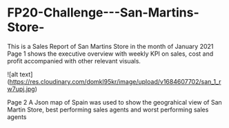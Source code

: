 # FP20-Challenge---San-Martins-Store-

This is a Sales Report of San Martins Store in the month of January 2021
Page 1 shows the executive overview with weekly KPI on sales, cost and profit accompanied with other relevant visuals.

![alt text] (https://res.cloudinary.com/domkl95kr/image/upload/v1684607702/san_1_rw7upj.jpg)

Page 2 A Json map of Spain was used to show the geograhical view of San Martin Store, best performing sales agents and worst performing sales agents
